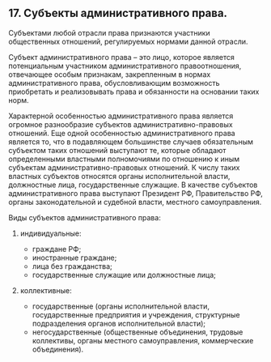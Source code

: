 ﻿## 17. Субъекты административного права.

Субъектами любой отрасли права признаются участники общественных отношений,
регулируемых нормами данной отрасли.

Субъект административного права – это лицо, которое является потенциальным
участником административного правоотношения, отвечающее особым признакам,
закрепленным в нормах административного права, обусловливающим возможность
приобретать и реализовывать права и обязанности на основании таких норм.

Характерной особенностью административного права является огромное разнообразие
субъектов административно-правовых отношений. Еще одной особенностью
административного права является то, что в подавляющем большинстве случаев
обязательным субъектом таких отношений выступают те, которые обладают
определенными властными полномочиями по отношению к иным субъектам
административно-правовых отношений. К числу таких властных субъектов относятся
органы исполнительной власти, должностные лица, государственные служащие.
В качестве субъектов административного права выступают Президент РФ,
Правительство РФ, органы законодательной и судебной власти,
местного самоуправления.

Виды субъектов административного права:

1.  индивидуальные:

    - граждане РФ;
    - иностранные граждане;
    - лица без гражданства;
    - государственные служащие или должностные лица;
  
2.  коллективные:

    - государственные (органы исполнительной власти, государственные
	  предприятия и учреждения, структурные подразделения органов
	  исполнительной власти);
    - негосударственные (общественные объединения, трудовые коллективы,
	  органы местного самоуправления, коммерческие объединения).
